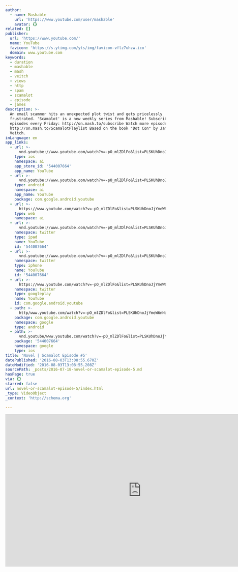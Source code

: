 ```yaml
---
author:
  - name: Mashable
    url: 'https://www.youtube.com/user/mashable'
    avatar: {}
related: []
publisher:
  url: 'https://www.youtube.com/'
  name: YouTube
  favicon: 'https://s.ytimg.com/yts/img/favicon-vflz7uhzw.ico'
  domain: www.youtube.com
keywords:
  - duration
  - mashable
  - mash
  - veitch
  - views
  - http
  - spam
  - scamalot
  - episode
  - james
description: >-
  An email scammer hits an unexpected plot twist and gets pricelessly
  frustrated. 'Scamalot' is a new weekly series from Mashable! Subscribe for new
  episodes every Friday: http://on.mash.to/subscribe Watch more episodes:
  http://on.mash.to/ScamalotPlaylist Based on the book "Dot Con" by James
  Veitch.
inLanguage: en
app_links:
  - url: >-
      vnd.youtube://www.youtube.com/watch?v=-pO_mlZDlFo&list=PLSKUhDnoJjYmeW6nNasZSaVAGh4u91pEk&index=2&feature=applinks
    type: ios
    namespace: ai
    app_store_id: '544007664'
    app_name: YouTube
  - url: >-
      vnd.youtube://www.youtube.com/watch?v=-pO_mlZDlFo&list=PLSKUhDnoJjYmeW6nNasZSaVAGh4u91pEk&index=2&feature=applinks
    type: android
    namespace: ai
    app_name: YouTube
    package: com.google.android.youtube
  - url: >-
      https://www.youtube.com/watch?v=-pO_mlZDlFo&list=PLSKUhDnoJjYmeW6nNasZSaVAGh4u91pEk&index=2&feature=applinks
    type: web
    namespace: ai
  - url: >-
      vnd.youtube://www.youtube.com/watch?v=-pO_mlZDlFo&list=PLSKUhDnoJjYmeW6nNasZSaVAGh4u91pEk&index=2&feature=applinks
    namespace: twitter
    type: ipad
    name: YouTube
    id: '544007664'
  - url: >-
      vnd.youtube://www.youtube.com/watch?v=-pO_mlZDlFo&list=PLSKUhDnoJjYmeW6nNasZSaVAGh4u91pEk&index=2&feature=applinks
    namespace: twitter
    type: iphone
    name: YouTube
    id: '544007664'
  - url: >-
      https://www.youtube.com/watch?v=-pO_mlZDlFo&list=PLSKUhDnoJjYmeW6nNasZSaVAGh4u91pEk&index=2
    namespace: twitter
    type: googleplay
    name: YouTube
    id: com.google.android.youtube
  - path: >-
      http/www.youtube.com/watch?v=-pO_mlZDlFo&list=PLSKUhDnoJjYmeW6nNasZSaVAGh4u91pEk&index=2
    package: com.google.android.youtube
    namespace: google
    type: android
  - path: >-
      vnd.youtube/www.youtube.com/watch?v=-pO_mlZDlFo&list=PLSKUhDnoJjYmeW6nNasZSaVAGh4u91pEk&index=2
    package: '544007664'
    namespace: google
    type: ios
title: 'Novel | Scamalot Episode #5'
datePublished: '2016-08-03T13:08:55.670Z'
dateModified: '2016-08-03T13:08:55.208Z'
sourcePath: _posts/2016-07-18-novel-or-scamalot-episode-5.md
hasPage: true
via: {}
starred: false
url: novel-or-scamalot-episode-5/index.html
_type: VideoObject
_context: 'http://schema.org'

---
```

<iframe src="https://cdn.embedly.com/widgets/media.html?src=https%3A%2F%2Fwww.youtube.com%2Fembed%2Fvideoseries%3Flist%3DPLSKUhDnoJjYmeW6nNasZSaVAGh4u91pEk&amp;url=http%3A%2F%2Fwww.youtube.com%2Fwatch%3Fv%3D-pO_mlZDlFo&amp;image=https%3A%2F%2Fi.ytimg.com%2Fvi%2F-pO_mlZDlFo%2Fhqdefault.jpg&amp;key=b7d04c9b404c499eba89ee7072e1c4f7&amp;type=text%2Fhtml&amp;schema=youtube" width="854" height="480" scrolling="no" frameborder="0" allowfullscreen="" style=""></iframe>